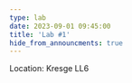 ```yaml
---
type: lab
date: 2023-09-01 09:45:00
title: 'Lab #1'
hide_from_announcments: true
---
```

Location: Kresge LL6